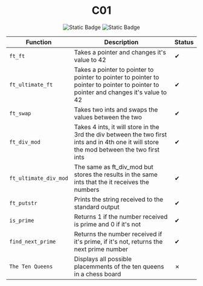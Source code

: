 <div align="center">
  <h1>C01</h1>
  
  ![Static Badge](https://img.shields.io/badge/Score-100%2F100-green?style=for-the-badge&logo=42&color=%233a9100)
  ![Static Badge](https://img.shields.io/badge/Retries-2-green?style=for-the-badge&logo=42&color=%233a9100)

  Function|Description|Status
  --|--|--
 `ft_ft`|Takes a pointer and changes it's value to 42|✔
 `ft_ultimate_ft`|Takes a pointer to pointer to pointer to pointer to pointer to pointer to pointer to pointer to pointer and changes it's value to 42|✔
 `ft_swap`|Takes two ints and swaps the values between the two|✔
 `ft_div_mod`|Takes 4 ints, it will store in the 3rd the div between the two first ints and in 4th one it will store the mod between the two first ints|✔
 `ft_ultimate_div_mod`|The same as ft_div_mod but stores the results in the same ints that the it receives the numbers|✔
 `ft_putstr`|Prints the string received to the standard output|✔
 `is_prime`|Returns 1 if the number received is prime and 0 if it's not|✔
 `find_next_prime`|Returns the number received if it's prime, if it's not, returns the next prime number|✔
 `The Ten Queens`|Displays all possible placemments of the ten queens in a chess board| ✗
</div>
